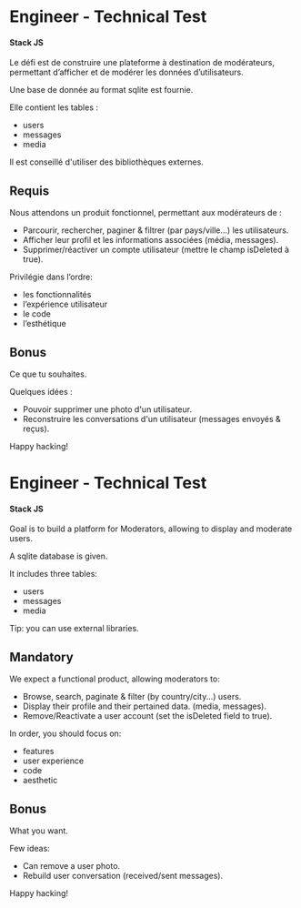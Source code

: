 # Engineer - Technical Test

#### Stack JS

Le défi est de construire une plateforme à destination de modérateurs, permettant d’afficher et de modérer les données d’utilisateurs. 

Une base de donnée au format sqlite est fournie.

Elle contient les tables :
- users
- messages
- media

Il est conseillé d'utiliser des bibliothèques externes.

## Requis

Nous attendons un produit fonctionnel, permettant aux modérateurs de :
- Parcourir, rechercher, paginer & filtrer (par pays/ville...) les utilisateurs.
- Afficher leur profil et les informations associées (média, messages).
- Supprimer/réactiver un compte utilisateur (mettre le champ isDeleted à true).

Privilégie dans l’ordre:
- les fonctionnalités
- l’expérience utilisateur
- le code
- l’esthétique

## Bonus

Ce que tu souhaites.

Quelques idées :

- Pouvoir supprimer une photo d'un utilisateur.
- Reconstruire les conversations d'un utilisateur (messages envoyés & reçus).


Happy hacking!


# Engineer - Technical Test

#### Stack JS

Goal is to build a platform for Moderators, allowing to display and moderate users.

A sqlite database is given.

It includes three tables:
- users
- messages
- media

Tip: you can use external libraries.

## Mandatory

We expect a functional product, allowing moderators to:
- Browse, search, paginate & filter (by country/city...) users.
- Display their profile and their pertained data. (media, messages).
- Remove/Reactivate a user account (set the isDeleted field to true).

In order, you should focus on:
- features
- user experience
- code
- aesthetic

## Bonus

What you want.

Few ideas:

- Can remove a user photo.
- Rebuild user conversation (received/sent messages).


Happy hacking!
